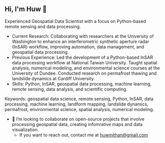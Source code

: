 ## Hi, I'm Huw 👋
Experienced Geospatial Data Scientist with a focus on Python-based remote sensing and data processing.

- Current Research: Collaborating with researchers at the University of Washington to enhance an interferometric synthetic aperture radar (InSAR) workflow, improving automation, data management, and geospatial data processing.
- Previous Experience:
        Led the development of a Python-based InSAR data processing workflow at National Taiwan University.
        Taught spatial analysis, numerical modeling, and environmental science courses at the University of Dundee.
        Conducted research on permafrost thawing and landslide dynamics at Cardiff University.
- Skills: Python, InSAR, geospatial data processing, machine learning, remote sensing, data analysis, and scientific computing.

Keywords: geospatial data science, remote sensing, Python, InSAR, data processing, machine learning, landform mapping, landslide dynamics, permafrost, environmental science, spatial analysis, numerical modeling.

- 👯 I’m looking to collaborate on open-source projects that involve processing geospatial data, creating infomrative maps and data visualization.
  - If you want to reach out, contact me at huwmithan@gmail.com 
<!--
**tryfan918/tryfan918** is a ✨ _special_ ✨ repository because its `README.md` (this file) appears on your GitHub profile.

Here are some ideas to get you started:

- 🔭 I’m currently working on ...
- 🌱 I’m currently learning ...
- 👯 I’m looking to collaborate on ...
- 🤔 I’m looking for help with ...
- 💬 Ask me about ...
- 📫 How to reach me: ...
- 😄 Pronouns: ...
- ⚡ Fun fact: ...
-->
